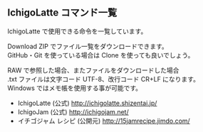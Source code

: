 ## IchigoLatte コマンド一覧

IchigoLatte で使用できる命令を一覧しています。<br />

Download ZIP でファイル一覧をダウンロードできます。<br />
GitHub・Git を使っている場合は Clone を使っても良いでしょう。

RAW で参照した場合、またファイルをダウンロードした場合<br />
.txt ファイルは文字コード UTF-8、改行コード CR+LF になります。<br />
Windows ではメモ帳を使用する事が可能です。

* IchigoLatte (公式) http://ichigolatte.shizentai.jp/
* IchigoJam (公式) http://ichigojam.net/
* イチゴジャム レシピ (公開元) http://15jamrecipe.jimdo.com/
